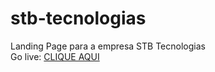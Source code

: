 # stb-tecnologias
Landing Page para a empresa STB Tecnologias
<br>
Go live: <a href="davimsv.github.io/stb-tecnologias/">CLIQUE AQUI</a>
